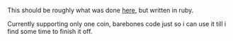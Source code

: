 This should be roughly what was done [here](https://github.com/willHol/polybar-crypto), but written in ruby.

Currently supporting only one coin, barebones code just so i can use it till i find some time to finish it off.

